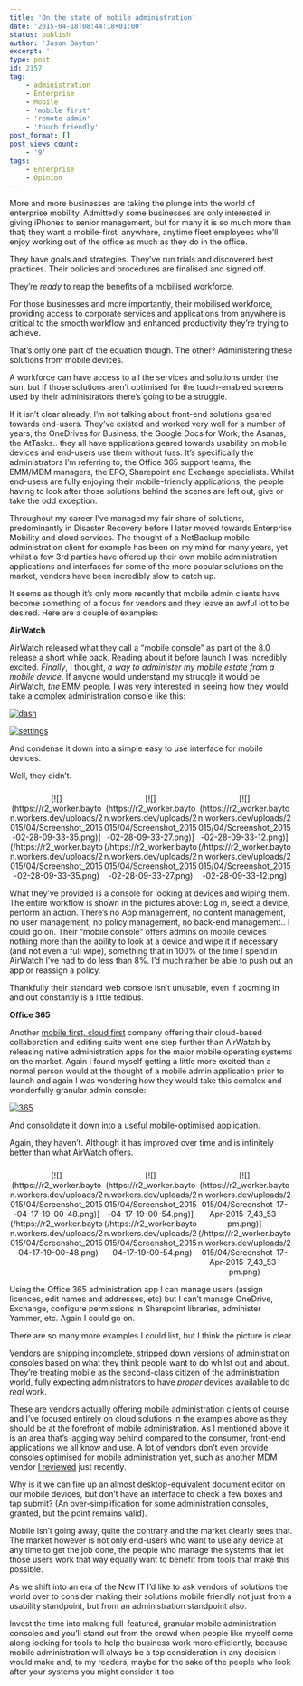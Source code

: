 ```yaml
---
title: 'On the state of mobile administration'
date: '2015-04-18T08:44:18+01:00'
status: publish
author: 'Jason Bayton'
excerpt: ''
type: post
id: 2157
tag:
    - administration
    - Enterprise
    - Mobile
    - 'mobile first'
    - 'remote admin'
    - 'touch friendly'
post_format: []
post_views_count:
    - '9'
tags:
    - Enterprise
    - Opinion
---
```

More and more businesses are taking the plunge into the world of enterprise mobility. Admittedly some businesses are only interested in giving iPhones to senior management, but for many it is so much more than that; they want a mobile-first, anywhere, anytime fleet employees who’ll enjoy working out of the office as much as they do in the office.

They have goals and strategies. They’ve run trials and discovered best practices. Their policies and procedures are finalised and signed off.

They’re *ready* to reap the benefits of a mobilised workforce.

For those businesses and more importantly, their mobilised workforce, providing access to corporate services and applications from anywhere is critical to the smooth workflow and enhanced productivity they’re trying to achieve.

That’s only one part of the equation though. The other? Administering these solutions from mobile devices.

A workforce can have access to all the services and solutions under the sun, but if those solutions aren’t optimised for the touch-enabled screens used by their administrators there’s going to be a struggle.

If it isn’t clear already, I’m not talking about front-end solutions geared towards end-users. They’ve existed and worked very well for a number of years; the OneDrives for Business, the Google Docs for Work, the Asanas, the AtTasks.. they all have applications geared towards usability on mobile devices and end-users use them without fuss. It’s specifically the administrators I’m referring to; the Office 365 support teams, the EMM/MDM managers, the EPO, Sharepoint and Exchange specialists. Whilst end-users are fully enjoying their mobile-friendly applications, the people having to look after those solutions behind the scenes are left out, give or take the odd exception.

Throughout my career I’ve managed my fair share of solutions, predominantly in Disaster Recovery before I later moved towards Enterprise Mobility and cloud services. The thought of a NetBackup mobile administration client for example has been on my mind for many years, yet whilst a few 3rd parties have offered up their own mobile administration applications and interfaces for some of the more popular solutions on the market, vendors have been incredibly slow to catch up.

It seems as though it’s only more recently that mobile admin clients have become something of a focus for vendors and they leave an awful lot to be desired. Here are a couple of examples:

**AirWatch**

AirWatch released what they call a “mobile console” as part of the 8.0 release a short while back. Reading about it before launch I was incredibly excited. *Finally*, I thought, *a way to administer my mobile estate from a mobile device*. If anyone would understand my struggle it would be AirWatch, *the* EMM people. I was very interested in seeing how they would take a complex administration console like this:

[![dash](https://r2_worker.bayton.workers.dev/uploads/2015/04/dash.png)](https://r2_worker.bayton.workers.dev/uploads/2015/04/dash.png)

[![settings](https://r2_worker.bayton.workers.dev/uploads/2015/04/settings.png)](https://r2_worker.bayton.workers.dev/uploads/2015/04/settings.png)

And condense it down into a simple easy to use interface for mobile devices.

Well, they didn’t.

 <style type="text/css">
			#gallery-17 {
				margin: auto;
			}
			#gallery-17 .gallery-item {
				float: left;
				margin-top: 10px;
				text-align: center;
				width: 33%;
			}
			#gallery-17 img {
				border: 2px solid #cfcfcf;
			}
			#gallery-17 .gallery-caption {
				margin-left: 0;
			}
			/* see gallery_shortcode() in wp-includes/media.php */
		</style>

<div class="gallery galleryid-0 gallery-columns-3 gallery-size-medium" id="gallery-17"><dl class="gallery-item"> <dt class="gallery-icon portrait"> [![](https://r2_worker.bayton.workers.dev/uploads/2015/04/Screenshot_2015-02-28-09-33-35.png)](/https://r2_worker.bayton.workers.dev/uploads/2015/04/Screenshot_2015-02-28-09-33-35.png) </dt></dl><dl class="gallery-item"> <dt class="gallery-icon portrait"> [![](https://r2_worker.bayton.workers.dev/uploads/2015/04/Screenshot_2015-02-28-09-33-27.png)](/https://r2_worker.bayton.workers.dev/uploads/2015/04/Screenshot_2015-02-28-09-33-27.png) </dt></dl><dl class="gallery-item"> <dt class="gallery-icon portrait"> [![](https://r2_worker.bayton.workers.dev/uploads/2015/04/Screenshot_2015-02-28-09-33-12.png)](/https://r2_worker.bayton.workers.dev/uploads/2015/04/Screenshot_2015-02-28-09-33-12.png) </dt></dl>  
 </div>What they’ve provided is a console for looking at devices and wiping them. The entire workflow is shown in the pictures above: Log in, select a device, perform an action. There’s no App management, no content management, no user management, no policy management, no back-end management.. I could go on. Their “mobile console” offers admins on mobile devices nothing more than the ability to look at a device and wipe it if necessary (and not even a full wipe), something that in 100% of the time I spend in AirWatch I’ve had to do less than 8%. I’d much rather be able to push out an app or reassign a policy.

Thankfully their standard web console isn’t unusable, even if zooming in and out constantly is a little tedious.

**Office 365**

Another [mobile first, cloud first](http://news.microsoft.com/2014/03/27/satya-nadella-mobile-first-cloud-first-press-briefing/) company offering their cloud-based collaboration and editing suite went one step further than AirWatch by releasing native administration apps for the major mobile operating systems on the market. Again I found myself getting a little more excited than a normal person would at the thought of a mobile admin application prior to launch and again I was wondering how they would take this complex and wonderfully granular admin console:

[![365](https://r2_worker.bayton.workers.dev/uploads/2015/04/365.png)](https://r2_worker.bayton.workers.dev/uploads/2015/04/365.png)

And consolidate it down into a useful mobile-optimised application.

Again, they haven’t. Although it has improved over time and is infinitely better than what AirWatch offers.

 <style type="text/css">
			#gallery-18 {
				margin: auto;
			}
			#gallery-18 .gallery-item {
				float: left;
				margin-top: 10px;
				text-align: center;
				width: 33%;
			}
			#gallery-18 img {
				border: 2px solid #cfcfcf;
			}
			#gallery-18 .gallery-caption {
				margin-left: 0;
			}
			/* see gallery_shortcode() in wp-includes/media.php */
		</style>

<div class="gallery galleryid-0 gallery-columns-3 gallery-size-thumbnail" id="gallery-18"><dl class="gallery-item"> <dt class="gallery-icon portrait"> [![](https://r2_worker.bayton.workers.dev/uploads/2015/04/Screenshot_2015-04-17-19-00-48.png)](/https://r2_worker.bayton.workers.dev/uploads/2015/04/Screenshot_2015-04-17-19-00-48.png) </dt></dl><dl class="gallery-item"> <dt class="gallery-icon portrait"> [![](https://r2_worker.bayton.workers.dev/uploads/2015/04/Screenshot_2015-04-17-19-00-54.png)](/https://r2_worker.bayton.workers.dev/uploads/2015/04/Screenshot_2015-04-17-19-00-54.png) </dt></dl><dl class="gallery-item"> <dt class="gallery-icon portrait"> [![](https://r2_worker.bayton.workers.dev/uploads/2015/04/Screenshot-17-Apr-2015-7_43_53-pm.png)](/https://r2_worker.bayton.workers.dev/uploads/2015/04/Screenshot-17-Apr-2015-7_43_53-pm.png) </dt></dl>  
 </div>Using the Office 365 administration app I can manage users (assign licences, edit names and addresses, etc) but I can’t manage OneDrive, Exchange, configure permissions in Sharepoint libraries, administer Yammer, etc. Again I could go on.

There are so many more examples I could list, but I think the picture is clear.

Vendors are shipping incomplete, stripped down versions of administration consoles based on what they think people want to do whilst out and about. They’re treating mobile as the second-class citizen of the administration world, fully expecting administrators to have *proper* devices available to do *real* work.

These are vendors actually offering mobile administration clients of course and I’ve focused entirely on cloud solutions in the examples above as they should be at the forefront of mobile administration. As I mentioned above it is an area that’s lagging way behind compared to the consumer, front-end applications we all know and use. A lot of vendors don’t even provide consoles optimised for mobile administration yet, such as another MDM vendor [I reviewed](/2015/03/miradore-online-mdm-review-a-second-look/) just recently.

Why is it we can fire up an almost desktop-equivalent document editor on our mobile devices, but don’t have an interface to check a few boxes and tap submit? (An over-simplification for some administration consoles, granted, but the point remains valid).

Mobile isn’t going away, quite the contrary and the market clearly sees that. The market however is not only end-users who want to use any device at any time to get the job done, the people who manage the systems that let those users work that way equally want to benefit from tools that make this possible.

As we shift into an era of the New IT I’d like to ask vendors of solutions the world over to consider making their solutions mobile friendly not just from a usability standpoint, but from an administration standpoint also.

Invest the time into making full-featured, granular mobile administration consoles and you’ll stand out from the crowd when people like myself come along looking for tools to help the business work more efficiently, because mobile administration will always be a top consideration in any decision I would make and, to my readers, maybe for the sake of the people who look after your systems you might consider it too.